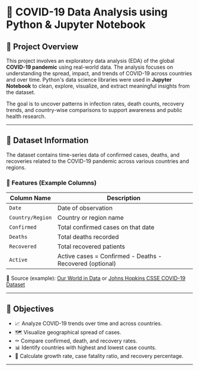 # 🦠 COVID-19 Data Analysis using Python & Jupyter Notebook

## 📌 Project Overview

This project involves an exploratory data analysis (EDA) of the global **COVID-19 pandemic** using real-world data. The analysis focuses on understanding the spread, impact, and trends of COVID-19 across countries and over time. Python's data science libraries were used in **Jupyter Notebook** to clean, explore, visualize, and extract meaningful insights from the dataset.

The goal is to uncover patterns in infection rates, death counts, recovery trends, and country-wise comparisons to support awareness and public health research.

---

## 🧾 Dataset Information

The dataset contains time-series data of confirmed cases, deaths, and recoveries related to the COVID-19 pandemic across various countries and regions.

### 🎯 Features (Example Columns)

| Column Name       | Description                                |
|-------------------|--------------------------------------------|
| `Date`            | Date of observation                        |
| `Country/Region`  | Country or region name                     |
| `Confirmed`       | Total confirmed cases on that date         |
| `Deaths`          | Total deaths recorded                      |
| `Recovered`       | Total recovered patients                   |
| `Active`          | Active cases = Confirmed - Deaths - Recovered (optional)

📁 Source (example): [Our World in Data](https://ourworldindata.org/coronavirus) or [Johns Hopkins CSSE COVID-19 Dataset](https://github.com/CSSEGISandData/COVID-19)

---

## 🎯 Objectives

- 📈 Analyze COVID-19 trends over time and across countries.
- 🗺️ Visualize geographical spread of cases.
- ⚰️ Compare confirmed, death, and recovery rates.
- 📊 Identify countries with highest and lowest case counts.
- 🧮 Calculate growth rate, case fatality ratio, and recovery percentage.

---
